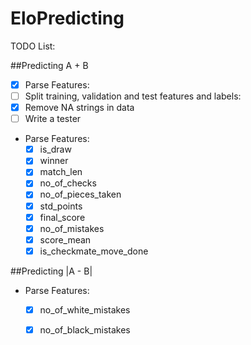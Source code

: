 # EloPredicting
TODO List:

##Predicting A + B

  - [x] Parse Features:
  - [ ] Split training, validation and test features and labels:
  - [x] Remove NA strings in data
  - [ ] Write a tester

* Parse Features:
  - [x] is_draw
  - [x] winner
  - [x] match_len
  - [x] no_of_checks
  - [x] no_of_pieces_taken
  - [x] std_points
  - [x] final_score
  - [x] no_of_mistakes
  - [x] score_mean
  - [x] is_checkmate_move_done

##Predicting |A - B|

* Parse Features:
  - [x] no_of_white_mistakes
  - [x] no_of_black_mistakes
  